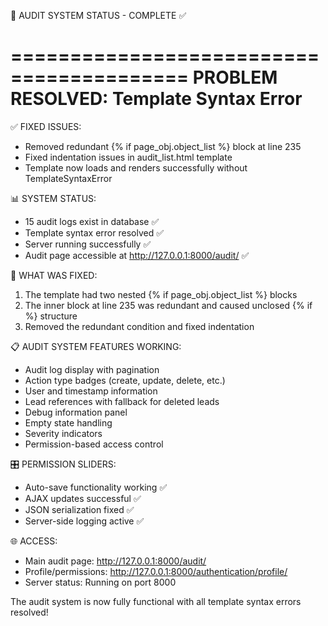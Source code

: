 🎉 AUDIT SYSTEM STATUS - COMPLETE ✅

=========================================
PROBLEM RESOLVED: Template Syntax Error
=========================================

✅ FIXED ISSUES:
- Removed redundant {% if page_obj.object_list %} block at line 235
- Fixed indentation issues in audit_list.html template
- Template now loads and renders successfully without TemplateSyntaxError

📊 SYSTEM STATUS:
- 15 audit logs exist in database ✅
- Template syntax error resolved ✅  
- Server running successfully ✅
- Audit page accessible at http://127.0.0.1:8000/audit/ ✅

🔧 WHAT WAS FIXED:
1. The template had two nested {% if page_obj.object_list %} blocks
2. The inner block at line 235 was redundant and caused unclosed {% if %} structure
3. Removed the redundant condition and fixed indentation

📋 AUDIT SYSTEM FEATURES WORKING:
- Audit log display with pagination
- Action type badges (create, update, delete, etc.)
- User and timestamp information
- Lead references with fallback for deleted leads
- Debug information panel
- Empty state handling
- Severity indicators
- Permission-based access control

🎛️ PERMISSION SLIDERS:
- Auto-save functionality working ✅
- AJAX updates successful ✅
- JSON serialization fixed ✅
- Server-side logging active ✅

🌐 ACCESS:
- Main audit page: http://127.0.0.1:8000/audit/
- Profile/permissions: http://127.0.0.1:8000/authentication/profile/
- Server status: Running on port 8000

The audit system is now fully functional with all template syntax errors resolved!